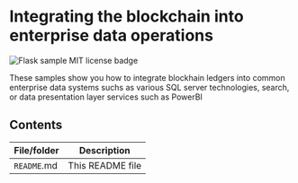 # Integrating the blockchain into enterprise data operations

![Flask sample MIT license badge](https://img.shields.io/badge/license-MIT-green.svg)

These samples show you how to integrate blockhain ledgers into common enterprise data systems suchs as various SQL server technologies, search, or data presentation layer services such as PowerBI

## Contents

| File/folder | Description |
|-------------|-------------|
| `README`.md | This README file |
